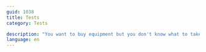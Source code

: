 ```yaml
---
guid: 1038
title: Tests
category: Tests

description: "You want to buy equipment but you don't know what to take. In a world where everything is going so fast, where each supplier wants to be creative in order to generate a certain profit. We can help you see things more clearly by testing various products and giving you our feelings. In order to make the minimum of errors Haade carries out tests of connected objects, high tech and home automation equipment, come and discover our live tests from the haade-lab."
language: en
---
```

